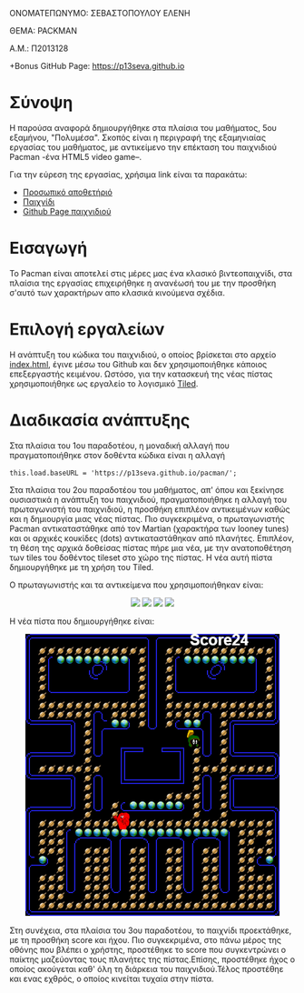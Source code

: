 ΟΝΟΜΑΤΕΠΩΝΥΜΟ: ΣΕΒΑΣΤΟΠΟΥΛΟΥ ΕΛΕΝΗ

ΘΕΜΑ: PACKMAN

Α.Μ.: Π2013128

+Bonus GitHub Page: https://p13seva.github.io
# Σύνοψη
Η παρούσα αναφορά δημιουργήθηκε στα πλαίσια του μαθήματος, 5ου εξαμήνου, "Πολυμέσα". Σκοπός είναι η περιγραφή της εξαμηνιαίας εργασίας του μαθήματος, με αντικείμενο την επέκταση του παιχνιδιού Pacman -ένα HTML5 video game–.

Για την εύρεση της εργασίας, χρήσιμα link είναι τα παρακάτω:
* [Προσωπικό αποθετήριό](https://github.com/p13seva/pacman)
* [Παιχνίδι](https://p13seva.github.io/pacman/)
* [Github Page παιχνιδιού](https://p13seva.github.io/)

# Εισαγωγή

Το Pacman είναι αποτελεί στις μέρες μας ένα κλασικό βιντεοπαιχνίδι, στα πλαίσια της εργασίας επιχειρήθηκε η ανανέωσή του με την προσθήκη σ'αυτό των χαρακτήρων απο κλασικά κινούμενα σχέδια.

# Επιλογή εργαλείων

Η ανάπτυξη του κώδικα του παιχνιδιού, ο οποίος βρίσκεται στο αρχείο [index.html](https://github.com/p13seva/pacman/blob/master/index.html), έγινε μέσω του Github και δεν χρησιμοποιήθηκε κάποιος επεξεργαστής κειμένου. Ωστόσο, για την κατασκευή της νέας πίστας χρησιμοποιήθηκε ως εργαλείο το λογισμικό [Tiled](http://www.mapeditor.org/).

# Διαδικασία ανάπτυξης

Στα πλαίσια του 1ου παραδοτέου, η μοναδική αλλαγή που πραγματοποιήθηκε στον δοθέντα κώδικα είναι η αλλαγή 
```
this.load.baseURL = 'https://p13seva.github.io/pacman/';
```
Στα πλαίσια του 2ου παραδοτέου του μαθήματος, απ' όπου και ξεκίνησε ουσιαστικά η ανάπτυξη του παιχνιδιού, πραγματοποιήθηκε η αλλαγή του πρωταγωνιστή του παιχνιδιού, η προσθήκη επιπλέον αντικειμένων καθώς και η δημιουργία μιας νέας πίστας. Πιο συγκεκριμένα, ο πρωταγωνιστής Pacman αντικαταστάθηκε από τον Martian (χαρακτήρα των looney tunes) και οι αρχικές κουκίδες (dots) αντικαταστάθηκαν από πλανήτες. Επιπλέον, τη θέση της αρχικά δοθείσας πίστας πήρε μια νέα, με την ανατοποθέτηση των tiles του δοθέντος tileset στο χώρο της πίστας. Η νέα αυτή πίστα δημιουργήθηκε με τη χρήση του Tiled.

Ο πρωταγωνιστής και τα αντικείμενα που χρησιμοποιήθηκαν είναι:
<p align="center">
  <img src="http://icons.iconarchive.com/icons/sykonist/looney-tunes/128/Marvin-Martian-icon.png">
  <img src="http://icons.iconarchive.com/icons/sykonist/looney-tunes/128/Gossamer-Angry-icon.png">
  <img src="http://icons.iconarchive.com/icons/aha-soft/space/128/Saturn-icon.png">
  <img src="http://icons.iconarchive.com/icons/artdesigner/webtoys/64/Planet-icon.png">
</p>

Η νέα πίστα που δημιουργήθηκε είναι:
<p align="center">
  <img src="https://raw.githubusercontent.com/p13seva/pacman/master/assets/MartianMap.png">
</p>

Στη συνέχεια, στα πλαίσια του 3ου παραδοτέου, το παιχνίδι προεκτάθηκε, με τη προσθήκη score και ήχου. Πιο συγκεκριμένα, στο πάνω μέρος της οθόνης που βλέπει ο χρήστης, προστέθηκε το score που συγκεντρώνει ο παίκτης μαζεύοντας τους πλανήτες της πίστας.Επίσης, προστέθηκε ήχος ο οποίος ακούγεται καθ' όλη τη διάρκεια του παιχνιδιού.Τέλος προστέθηε και ενας εχθρός, ο οποίος κινείται τυχαία στην πίστα.
